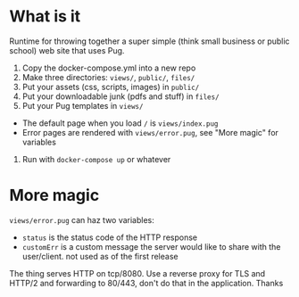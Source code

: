 # What is it

Runtime for throwing together a super simple (think small business or public school) web site that uses Pug.

 1. Copy the docker-compose.yml into a new repo
 1. Make three directories: `views/`, `public/`, `files/`
 1. Put your assets (css, scripts, images) in `public/`
 1. Put your downloadable junk (pdfs and stuff) in `files/`
 1. Put your Pug templates in `views/`
   - The default page when you load `/` is `views/index.pug`
   - Error pages are rendered with `views/error.pug`, see "More magic" for variables
 1. Run with `docker-compose up` or whatever

# More magic

`views/error.pug` can haz two variables:

 - `status` is the status code of the HTTP response
 - `customErr` is a custom message the server would like to share with the user/client. not used as of the first release

The thing serves HTTP on tcp/8080. Use a reverse proxy for TLS and HTTP/2 and forwarding to 80/443, don't do that in the application. Thanks
